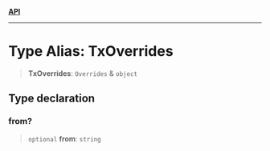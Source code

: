 [**API**](../README.md)

***

# Type Alias: TxOverrides

> **TxOverrides**: `Overrides` & `object`

## Type declaration

### from?

> `optional` **from**: `string`
